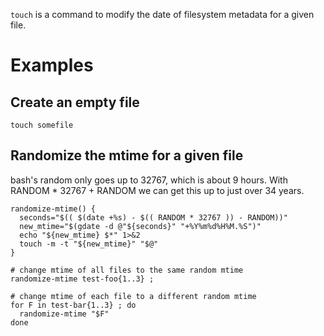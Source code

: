 `touch` is a command to modify the date of filesystem metadata for a given file.

# Examples

## Create an empty file

`touch somefile`

## Randomize the mtime for a given file

bash's random only goes up to 32767, which is about 9 hours. With RANDOM * 32767 + RANDOM we can get this up to just over 34 years.

```
randomize-mtime() {
  seconds="$(( $(date +%s) - $(( RANDOM * 32767 )) - RANDOM))"
  new_mtime="$(gdate -d @"${seconds}" "+%Y%m%d%H%M.%S")"
  echo "${new_mtime} $*" 1>&2
  touch -m -t "${new_mtime}" "$@"
}

# change mtime of all files to the same random mtime
randomize-mtime test-foo{1..3} ;

# change mtime of each file to a different random mtime
for F in test-bar{1..3} ; do
  randomize-mtime "$F"
done
```
